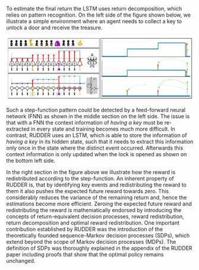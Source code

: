 To estimate the final return the LSTM uses return decomposition, which relies on pattern recognition.
On the left side of the figure shown below, we illustrate a simple environment where an agent needs to collect a key to unlock a door and receive the treasure.

![](assets/rudder_details.png)

Such a step-function pattern could be detected by a feed-forward neural network (FNN) as shown in the middle section on the left side.
The issue is that with a FNN the context information of <i>having a key</i> must be re-extracted in every state and training becomes much more difficult.
In contrast, RUDDER uses an LSTM, which is able to store the information of <i>having a key</i> in its hidden state, such that it needs to extract this information only once in the state where the distinct event occurred.
Afterwards this context information is only updated when the lock is opened as shown on the bottom left side. 

In the right section in the figure above we illustrate how the reward is redistributed according to the step-function.
An inherent property of RUDDER is, that by identifying key events and redistributing the reward to them it also pushes the expected future reward towards zero.
This considerably reduces the variance of the remaining return and, hence the estimations become more efficient.
Zeroing the expected future reward and redistributing the reward is mathematically endorsed by introducing the concepts of return-equivalent decision processes, reward redistribution, return decomposition and optimal reward redistribution.
One important contribution established by RUDDER was the introduction of the theoretically founded sequence-Markov decision processes (SDPs), which extend beyond the scope of Markov decision processes (MDPs).
The definition of SDPs was thoroughly explained in the appendix of the RUDDER paper including proofs that show that the optimal policy remains unchanged.

